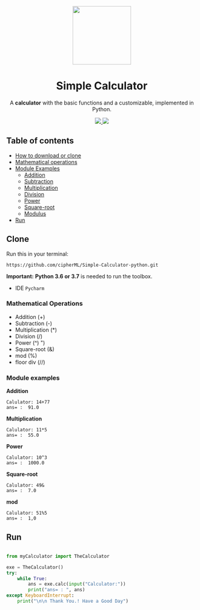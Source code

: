 <p align="center">
  <img src="https://user-images.githubusercontent.com/73163292/96565392-edb5fa80-12e1-11eb-83ff-96165e14688f.png" width="154">
  <h1 align="center">Simple Calculator</h1>
  <p align="center">A <b>calculator</b> with the basic functions and a customizable, implemented in Python.</p>
  
  <p align="center">
    <a href="https://www.python.org/">
    	<img src="https://img.shields.io/badge/built%20with-Python3-red.svg" />
    </a>
    <a href="https://github.com/cipherML?tab=projects">
    	<img src="https://img.shields.io/badge/Author-Mayur%20Pawar-lightgrey" />
    </a>
    
    
## Table of contents
- [How to download or clone](#Clone)
- [Mathematical operations](#Mathematical-Operations)
- [Module Examples](#Module-examples)
  * [Addition](#Module-examples)
  * [Subtraction](#Module-examples)
  * [Multiplication](#Module-examples)
  * [Division](#Module-examples)
  * [Power](#Module-examples)
  * [Square-root](#Module-examples)
  * [Modulus](#Module-examples)
- [Run](#Run)

## **Clone**
Run this in your terminal: 

`https://github.com/cipherML/Simple-Calculator-python.git`

__Important:__ 
**Python 3.6 or 3.7** is needed to run the toolbox.
- IDE `Pycharm`

### **Mathematical Operations**
-    Addition (+) 
-    Subtraction (-)
-    Multiplication (*)
-    Division (/)
-    Power (^) ")
-    Square-root (&)
-    mod (%)
-   floor div (//)
 
### **Module examples**
**Addition**

    Calulator: 14+77
    ans= :  91.0
**Multiplication**

    Calulator: 11*5
    ans= :  55.0
**Power**

    Calulator: 10^3
    ans= :  1000.0
**Square-root**

    Calulator: 49&
    ans= :  7.0
**mod**

    Calulator: 51%5
    ans= :  1,0
    
## **Run**
```python

from myCalculator import TheCalculator

exe = TheCalculator()
try:
    while True:
        ans = exe.calc(input("Calculator:"))
        print("ans= : ", ans)
except KeyboardInterrupt:
    print("\n\n Thank You.! Have a Good Day")
```
